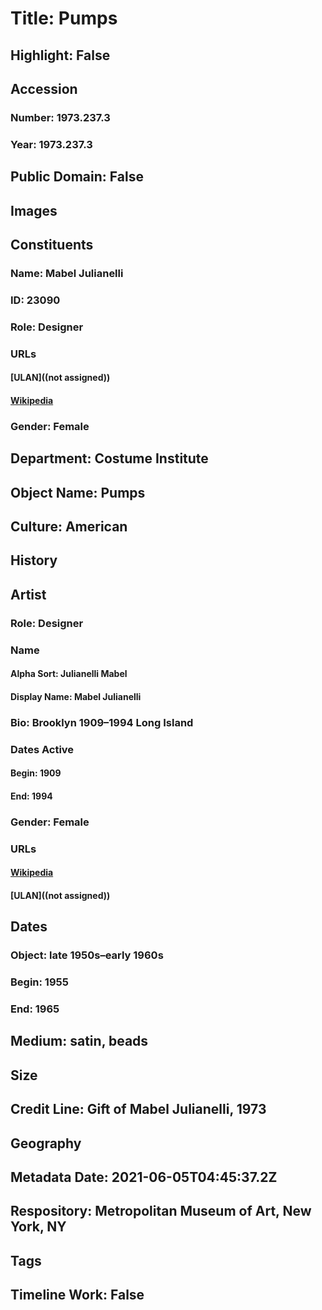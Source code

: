 # Title: Pumps
## Highlight: False
## Accession
### Number: 1973.237.3
### Year: 1973.237.3
## Public Domain: False
## Images
## Constituents
### Name: Mabel Julianelli
### ID: 23090
### Role: Designer
### URLs
#### [ULAN]((not assigned))
#### [Wikipedia](https://www.wikidata.org/wiki/Q68967285)
### Gender: Female
## Department: Costume Institute
## Object Name: Pumps
## Culture: American
## History
## Artist
### Role: Designer
### Name
#### Alpha Sort: Julianelli Mabel
#### Display Name: Mabel Julianelli
### Bio: Brooklyn 1909–1994 Long Island
### Dates Active
#### Begin: 1909
#### End: 1994
### Gender: Female
### URLs
#### [Wikipedia](https://www.wikidata.org/wiki/Q68967285)
#### [ULAN]((not assigned))
## Dates
### Object: late 1950s–early 1960s
### Begin: 1955
### End: 1965
## Medium: satin, beads
## Size
## Credit Line: Gift of Mabel Julianelli, 1973
## Geography
## Metadata Date: 2021-06-05T04:45:37.2Z
## Respository: Metropolitan Museum of Art, New York, NY
## Tags
## Timeline Work: False